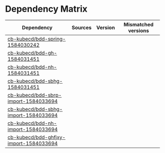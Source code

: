 # Dependency Matrix

Dependency | Sources | Version | Mismatched versions
---------- | ------- | ------- | -------------------
[cb-kubecd/bdd-spring-1584030242](https://github.com/cb-kubecd/bdd-spring-1584030242.git) |  | []() | 
[cb-kubecd/bdd-gh-1584031451](https://github.com/cb-kubecd/bdd-gh-1584031451.git) |  | []() | 
[cb-kubecd/bdd-nh-1584031451](https://github.com/cb-kubecd/bdd-nh-1584031451.git) |  | []() | 
[cb-kubecd/bdd-sbhg-1584031451](https://github.com/cb-kubecd/bdd-sbhg-1584031451.git) |  | []() | 
[cb-kubecd/bdd-sbrp-import-1584033694](https://github.com/cb-kubecd/bdd-sbrp-import-1584033694.git) |  | []() | 
[cb-kubecd/bdd-sbhg-import-1584033694](https://github.com/cb-kubecd/bdd-sbhg-import-1584033694.git) |  | []() | 
[cb-kubecd/bdd-nh-import-1584033694](https://github.com/cb-kubecd/bdd-nh-import-1584033694.git) |  | []() | 
[cb-kubecd/bdd-ghfjxy-import-1584033694](https://github.com/cb-kubecd/bdd-ghfjxy-import-1584033694.git) |  | []() | 
